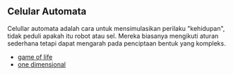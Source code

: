 ## Celular Automata
Celullar automata adalah cara untuk mensimulasikan perilaku "kehidupan", tidak peduli apakah itu robot atau sel. Mereka biasanya mengikuti aturan sederhana tetapi dapat mengarah pada penciptaan bentuk yang kompleks.

- [game of life](game_of_life.py)
- [one dimensional](one_dimensional.py)
